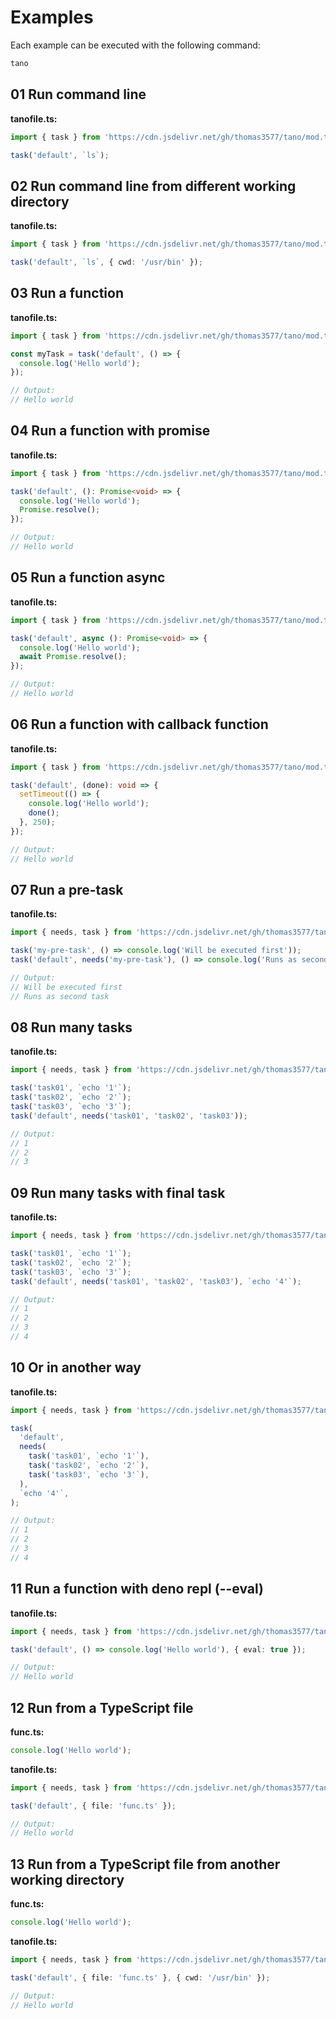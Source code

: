 # Examples

Each example can be executed with the following command:

```bash
tano
```

## 01 Run command line

**tanofile.ts:**

```TypeScript
import { task } from 'https://cdn.jsdelivr.net/gh/thomas3577/tano/mod.ts';

task('default', `ls`);
```

## 02 Run command line from different working directory

**tanofile.ts:**

```TypeScript
import { task } from 'https://cdn.jsdelivr.net/gh/thomas3577/tano/mod.ts';

task('default', `ls`, { cwd: '/usr/bin' });
```

## 03 Run a function

**tanofile.ts:**

```TypeScript
import { task } from 'https://cdn.jsdelivr.net/gh/thomas3577/tano/mod.ts';

const myTask = task('default', () => {
  console.log('Hello world');
});

// Output:
// Hello world
```

## 04 Run a function with promise

**tanofile.ts:**

```TypeScript
import { task } from 'https://cdn.jsdelivr.net/gh/thomas3577/tano/mod.ts';

task('default', (): Promise<void> => {
  console.log('Hello world');
  Promise.resolve();
});

// Output:
// Hello world
```

## 05 Run a function async

**tanofile.ts:**

```TypeScript
import { task } from 'https://cdn.jsdelivr.net/gh/thomas3577/tano/mod.ts';

task('default', async (): Promise<void> => {
  console.log('Hello world');
  await Promise.resolve();
});

// Output:
// Hello world
```

## 06 Run a function with callback function

**tanofile.ts:**

```TypeScript
import { task } from 'https://cdn.jsdelivr.net/gh/thomas3577/tano/mod.ts';

task('default', (done): void => {
  setTimeout(() => {
    console.log('Hello world');
    done();
  }, 250);
});

// Output:
// Hello world
```

## 07 Run a pre-task

**tanofile.ts:**

```TypeScript
import { needs, task } from 'https://cdn.jsdelivr.net/gh/thomas3577/tano/mod.ts';

task('my-pre-task', () => console.log('Will be executed first'));
task('default', needs('my-pre-task'), () => console.log('Runs as second task'));

// Output:
// Will be executed first
// Runs as second task
```

## 08 Run many tasks

**tanofile.ts:**

```TypeScript
import { needs, task } from 'https://cdn.jsdelivr.net/gh/thomas3577/tano/mod.ts';

task('task01', `echo '1'`);
task('task02', `echo '2'`);
task('task03', `echo '3'`);
task('default', needs('task01', 'task02', 'task03'));

// Output:
// 1
// 2
// 3
```

## 09 Run many tasks with final task

**tanofile.ts:**

```TypeScript
import { needs, task } from 'https://cdn.jsdelivr.net/gh/thomas3577/tano/mod.ts';

task('task01', `echo '1'`);
task('task02', `echo '2'`);
task('task03', `echo '3'`);
task('default', needs('task01', 'task02', 'task03'), `echo '4'`);

// Output:
// 1
// 2
// 3
// 4
```

## 10 Or in another way

**tanofile.ts:**

```TypeScript
import { needs, task } from 'https://cdn.jsdelivr.net/gh/thomas3577/tano/mod.ts';

task(
  'default',
  needs(
    task('task01', `echo '1'`),
    task('task02', `echo '2'`),
    task('task03', `echo '3'`),
  ),
  `echo '4'`,
);

// Output:
// 1
// 2
// 3
// 4
```

## 11 Run a function with deno repl (--eval)

**tanofile.ts:**

```TypeScript
import { needs, task } from 'https://cdn.jsdelivr.net/gh/thomas3577/tano/mod.ts';

task('default', () => console.log('Hello world'), { eval: true });

// Output:
// Hello world
```

## 12 Run from a TypeScript file

**func.ts:**

```TypeScript
console.log('Hello world');
```

**tanofile.ts:**

```TypeScript
import { needs, task } from 'https://cdn.jsdelivr.net/gh/thomas3577/tano/mod.ts';

task('default', { file: 'func.ts' });

// Output:
// Hello world
```

## 13 Run from a TypeScript file from another working directory

**func.ts:**

```TypeScript
console.log('Hello world');
```

**tanofile.ts:**

```TypeScript
import { needs, task } from 'https://cdn.jsdelivr.net/gh/thomas3577/tano/mod.ts';

task('default', { file: 'func.ts' }, { cwd: '/usr/bin' });

// Output:
// Hello world
```
